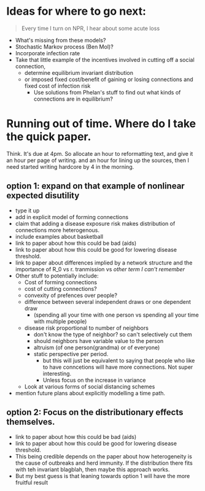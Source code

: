 # Ideas for where to go next:

> Every time I turn on NPR, I hear about some acute loss

- What's missing from these models?
- Stochastic Markov process (Ben Mol)?
- Incorporate infection rate
- Take that little example of the incentives involved in cutting off a social connection, 
  - determine equilibrium invariant distribution
  - or imposed fixed cost/benefit of gaining or losing connections and fixed cost of infection risk
    - Use solutions from Phelan's stuff to find out what kinds of connections are in equilibrium?






# Running out of time. Where do I take the quick paper.

Think. It's due at 4pm. So allocate an hour to reformatting text, and give it an hour per page of writing. and an hour for lining up the sources, then I need started writing hardcore by 4 in the morning. 

## option 1: expand on that example of nonlinear expected disutility

- type it up 
- add in explicit model of forming connections
- claim that adding a disease exposure risk makes distribution of connections more heterogenous.
- include examples about basketball
- link to paper about how this could be bad (aids)
- link to paper about how this could be good for lowering disease threshold.
- link to paper about differences implied by a network structure and the importance of R_0 vs r. tranmission vs *other term I can't remember*
- Other stuff to potentially include:
  - Cost of forming connections
  - cost of cutting connections?
  - convexity of prefences over people?
  - difference between several independent draws or one dependent draw
    - (spending all your time with one person vs spending all your time with multiple people)
  - disease risk proportional to number of neighbors
    - don't know the type of neighbor? so can't selectively cut them
    - should neighbors have variable value to the person
    - altruism (of one person(grandma) or of everyone)
    - static perspective per period.
      - but this will just be equivalent to saying that people who like to have conncetions will have more connections. Not super interesting. 
      - Unless focus on the increase in variance
  - Look at various forms of social distancing schemes
- mention future plans about explicitly modelling a time path.


## option 2: Focus on the distributionary effects themselves. 
 
- link to paper about how this could be bad (aids)
- link to paper about how this could be good for lowering disease threshold.
- This being credible depends on the paper about how heterogeneity is the cause of outbreaks and herd immunity. If the distribution there fits with teh invariant blagblah, then maybe this approach works.
- But my best guess is that leaning towards option 1 will have the more fruitful result